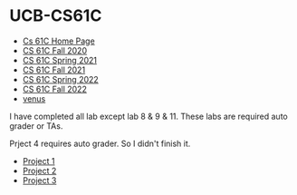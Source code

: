# UCB-CS61C
- [Cs 61C Home Page](https://inst.eecs.berkeley.edu/~cs61c/archives.html)
- [CS 61C Fall 2020](https://inst.eecs.berkeley.edu/~cs61c/fa20/)
- [CS 61C Spring 2021](https://inst.eecs.berkeley.edu/~cs61c/sp21/)
- [CS 61C Fall 2021](https://inst.eecs.berkeley.edu/~cs61c/fa21/)
- [CS 61C Spring 2022](https://inst.eecs.berkeley.edu/~cs61c/sp22/)
- [CS 61C Fall 2022](https://cs61c.org/fa22/)
- [venus](https://venus.cs61c.org/)

I have completed all lab except lab 8 & 9 & 11. These labs are required auto grader or TAs.

Prject 4 requires auto grader. So I didn't finish it.

- [Project 1](https://github.com/Uperbilite/proj1-philphix)
- [Project 2](https://github.com/Uperbilite/proj2-cs61classify)
- [Project 3](https://github.com/Uperbilite/proj3-cs61cpu)

